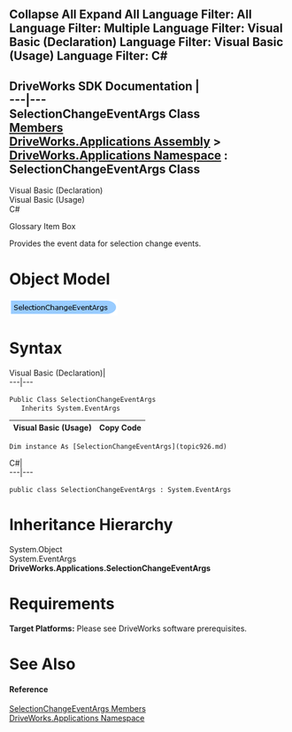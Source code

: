        

 Collapse All Expand All  Language Filter: All  Language Filter: Multiple  Language Filter: Visual Basic (Declaration) Language Filter: Visual Basic (Usage) Language Filter: C#  
---  
DriveWorks SDK Documentation  |   
---|---  
SelectionChangeEventArgs Class   
[Members](topic927.md)   
[DriveWorks.Applications Assembly](topic13.md) > [DriveWorks.Applications Namespace](topic16.md) : SelectionChangeEventArgs Class  
---  
  
Visual Basic (Declaration)    
Visual Basic (Usage)    
C# 

Glossary Item Box

Provides the event data for selection change events. 

# Object Model

![](dotnetdiagramimages/image29.png)

# Syntax

Visual Basic (Declaration)|   
---|---  
      
    
    Public Class SelectionChangeEventArgs 
       Inherits System.EventArgs  
  
Visual Basic (Usage)| Copy Code  
---|---  
      
    
    Dim instance As [SelectionChangeEventArgs](topic926.md)  
  
C#|   
---|---  
      
    
    public class SelectionChangeEventArgs : System.EventArgs   
  
# Inheritance Hierarchy

System.Object  
System.EventArgs  
**DriveWorks.Applications.SelectionChangeEventArgs**  


# Requirements

**Target Platforms:** Please see DriveWorks software prerequisites.

# See Also

#### Reference

[SelectionChangeEventArgs Members](topic927.md)   
[DriveWorks.Applications Namespace](topic16.md)


